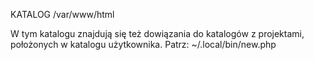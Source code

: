 KATALOG /var/www/html

W tym katalogu znajdują się też dowiązania do katalogów z projektami, położonych w katalogu użytkownika.
Patrz: ~/.local/bin/new.php
